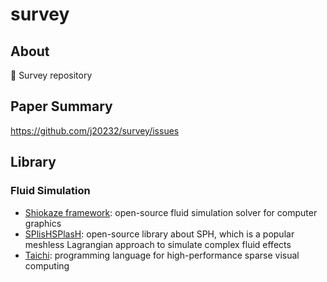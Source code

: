 # survey
## About
🍓 Survey repository

## Paper Summary
https://github.com/j20232/survey/issues

## Library
### Fluid Simulation
- [Shiokaze framework](https://github.com/ryichando/shiokaze): open-source fluid simulation solver for computer graphics
- [SPlisHSPlasH](https://github.com/InteractiveComputerGraphics/SPlisHSPlasH): open-source library about SPH, which is a popular meshless Lagrangian approach to simulate complex fluid effects
- [Taichi](https://github.com/yuanming-hu/taichi): programming language for high-performance sparse visual computing

